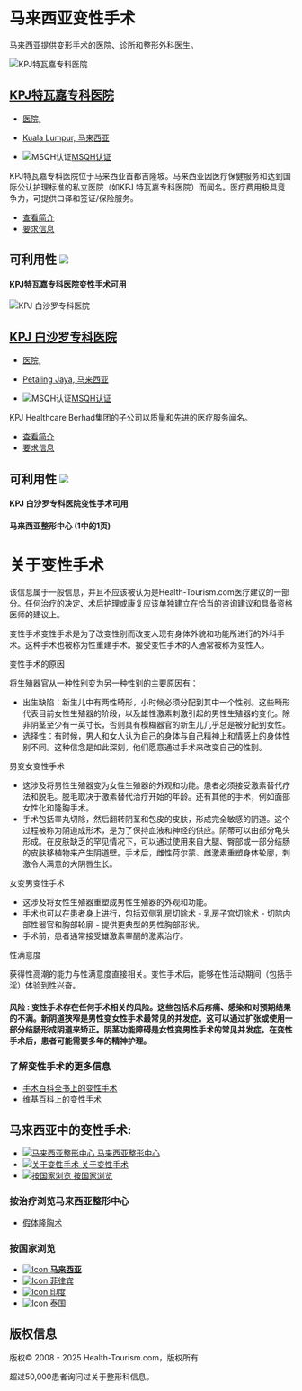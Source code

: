 # 马来西亚变性手术

马来西亚提供变形手术的医院、诊所和整形外科医生。

![KPJ特瓦嘉专科医院](/_resources/business/51742/BusinessPage.jpg)

## [KPJ特瓦嘉专科医院](/medical-centers/tawakal-hospital/ "在KPJ特瓦嘉专科医院中的整形科")

- [医院,](#)  
- [Kuala Lumpur, 马来西亚](#)

- ![MSQH认证](/images/icon_accreditation.gif)[MSQH认证](/msqh-accreditation-malaysia/)

KPJ特瓦嘉专科医院位于马来西亚首都吉隆坡。马来西亚因医疗保健服务和达到国际公认护理标准的私立医院（如KPJ 特瓦嘉专科医院）而闻名。医疗费用极具竞争力，可提供口译和签证/保险服务。

- [查看简介](/medical-centers/tawakal-hospital/ "查看简介 - KPJ特瓦嘉专科医院")
- [要求信息](/contact-hospital/tawakal-hospital/ "要求信息 - KPJ特瓦嘉专科医院")

## 可利用性 ![](/images/vicon.png)

#### KPJ特瓦嘉专科医院变性手术可用

![KPJ 白沙罗专科医院](/_resources/business/235/BusinessPage.jpg)

## [KPJ 白沙罗专科医院](/medical-centers/damansara-specialist-hospital/ "在KPJ 白沙罗专科医院中的整形科")

- [医院,](#)  
- [Petaling Jaya, 马来西亚](#)

- ![MSQH认证](/images/icon_accreditation.gif)[MSQH认证](/msqh-accreditation-malaysia/)

KPJ Healthcare Berhad集团的子公司以质量和先进的医疗服务闻名。

- [查看简介](/medical-centers/damansara-specialist-hospital/ "查看简介 - KPJ 白沙罗专科医院")
- [要求信息](/contact-hospital/damansara-specialist-hospital/ "要求信息 - KPJ 白沙罗专科医院")

## 可利用性 ![](/images/vicon.png)

#### KPJ 白沙罗专科医院变性手术可用

#### 马来西亚整形中心 (1中的1页)

# 关于变性手术

该信息属于一般信息，并且不应该被认为是Health-Tourism.com医疗建议的一部分。任何治疗的决定、术后护理或康复应该单独建立在恰当的咨询建议和具备资格医师的建议上。

变性手术变性手术是为了改变性别而改变人现有身体外貌和功能所进行的外科手术。这种手术也被称为性重建手术。接受变性手术的人通常被称为变性人。

变性手术的原因

将生殖器官从一种性别变为另一种性别的主要原因有：

- 出生缺陷：新生儿中有两性畸形，小时候必须分配到其中一个性别。这些畸形代表目前女性生殖器的阶段，以及雄性激素刺激引起的男性生殖器的变化。除非阴茎至少有一英寸长，否则具有模糊器官的新生儿几乎总是被分配到女性。
- 选择性：有时候，男人和女人认为自己的身体与自己精神上和情感上的身体性别不同。这种信念是如此深刻，他们愿意通过手术来改变自己的性别。

男变女变性手术

- 这涉及将男性生殖器变为女性生殖器的外观和功能。患者必须接受激素替代疗法和脱毛。脱毛取决于激素替代治疗开始的年龄。还有其他的手术，例如面部女性化和隆胸手术。
- 手术包括睾丸切除，然后翻转阴茎和包皮的皮肤，形成完全敏感的阴道。这个过程被称为阴道成形术，是为了保持血液和神经的供应。阴蒂可以由部分龟头形成。在皮肤缺乏的罕见情况下，可以通过使用来自大腿、臀部或一部分结肠的皮肤移植物来产生阴道壁。手术后，雌性荷尔蒙、雌激素重塑身体轮廓，刺激令人满意的大阴唇生长。

女变男变性手术

- 这涉及将女性生殖器重塑成男性生殖器的外观和功能。
- 手术也可以在患者身上进行，包括双侧乳房切除术 - 乳房子宫切除术 - 切除内部性器官和胸部轮廓 - 提供更典型的男性胸部形状。
- 手术前，患者通常接受雄激素睾酮的激素治疗。

性满意度

获得性高潮的能力与性满意度直接相关。变性手术后，能够在性活动期间（包括手淫）体验到性兴奋。

#### 风险 : 变性手术存在任何手术相关的风险。这些包括术后疼痛、感染和对预期结果的不满。新阴道狭窄是男性变女性手术最常见的并发症。这可以通过扩张或使用一部分结肠形成阴道来矫正。阴茎功能障碍是女性变男性手术的常见并发症。在变性手术后，患者可能需要多年的精神护理。

### 了解变性手术的更多信息

- [手术百科全书上的变性手术](http://www.surgeryencyclopedia.com/Pa-St/Sex-Reassignment-Surgery.html "手术百科全书上的变性手术")
- [维基百科上的变性手术](https://en.wikipedia.org/wiki/Sex_reassignment_surgery_%28male-to-female%29 "维基百科上的变性手术")

## 马来西亚中的变性手术:

- [![马来西亚整形中心](/images/blank.gif) 马来西亚整形中心](#Hospitals "治疗在马来西亚中的变性手术医院和诊所")
- [![关于变性手术](/images/blank.gif) 关于变性手术](#About "关于变性手术")
- [![按国家浏览](/images/blank.gif) 按国家浏览](#Countries "在其它国家寻找变性手术")

### 按治疗浏览马来西亚整形中心

- [假体隆胸术](/breast-implants/malaysia/ "假体隆胸术 - 马来西亚")

### 按国家浏览

- [![Icon](/images/blank.gif) **马来西亚**](/sex-reassignment-surgery/malaysia/ "<strong>马来西亚中的变性手术</strong>")
- [![Icon](/images/blank.gif) 菲律宾](/sex-reassignment-surgery/philippines/ "菲律宾中的变性手术")
- [![Icon](/images/blank.gif) 印度](/sex-reassignment-surgery/india/ "印度中的变性手术")
- [![Icon](/images/blank.gif) 泰国](/sex-reassignment-surgery/thailand/ "泰国中的变性手术")

## 版权信息

版权© 2008 - 2025 Health-Tourism.com，版权所有

超过50,000患者询问过关于整形科信息。
<!-- tcd_original_link https://cn.health-tourism.com/sex-reassignment-surgery/malaysia/ -->
